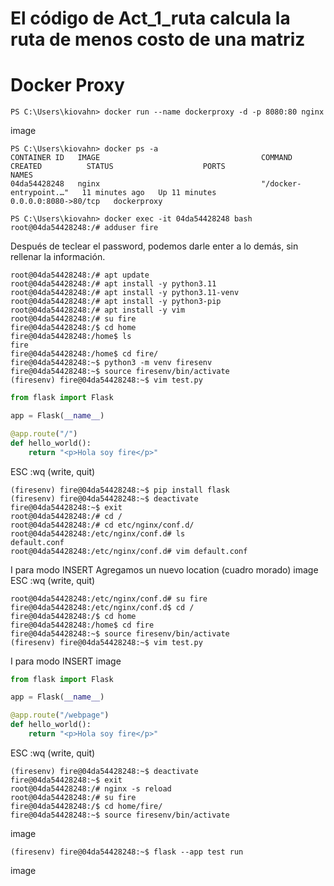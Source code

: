 # El código de Act_1_ruta calcula la ruta de menos costo de una matriz
# Docker Proxy
``` Batchfile
PS C:\Users\kiovahn> docker run --name dockerproxy -d -p 8080:80 nginx
```
image
``` Batchfile
PS C:\Users\kiovahn> docker ps -a
CONTAINER ID   IMAGE                                    COMMAND                  CREATED          STATUS                    PORTS                  NAMES
04da54428248   nginx                                    "/docker-entrypoint.…"   11 minutes ago   Up 11 minutes             0.0.0.0:8080->80/tcp   dockerproxy
```
``` Batchfile
PS C:\Users\kiovahn> docker exec -it 04da54428248 bash
root@04da54428248:/# adduser fire
```
Después de teclear el password, podemos darle enter a lo demás, sin rellenar la información.
``` Batchfile
root@04da54428248:/# apt update
root@04da54428248:/# apt install -y python3.11
root@04da54428248:/# apt install -y python3.11-venv
root@04da54428248:/# apt install -y python3-pip
root@04da54428248:/# apt install -y vim
root@04da54428248:/# su fire
fire@04da54428248:/$ cd home
fire@04da54428248:/home$ ls
fire
fire@04da54428248:/home$ cd fire/
fire@04da54428248:~$ python3 -m venv firesenv
fire@04da54428248:~$ source firesenv/bin/activate
(firesenv) fire@04da54428248:~$ vim test.py
```
``` python
from flask import Flask

app = Flask(__name__)

@app.route("/")
def hello_world():
    return "<p>Hola soy fire</p>"
```
ESC
:wq (write, quit)
``` Batchfile
(firesenv) fire@04da54428248:~$ pip install flask
(firesenv) fire@04da54428248:~$ deactivate
fire@04da54428248:~$ exit
root@04da54428248:/# cd /
root@04da54428248:/# cd etc/nginx/conf.d/
root@04da54428248:/etc/nginx/conf.d# ls
default.conf
root@04da54428248:/etc/nginx/conf.d# vim default.conf
```
 I para modo INSERT
Agregamos un nuevo location (cuadro morado)
image
ESC
:wq (write, quit)
``` Batchfile
root@04da54428248:/etc/nginx/conf.d# su fire
fire@04da54428248:/etc/nginx/conf.d$ cd /
fire@04da54428248:/$ cd home
fire@04da54428248:/home$ cd fire
fire@04da54428248:~$ source firesenv/bin/activate
(firesenv) fire@04da54428248:~$ vim test.py
```
 I para modo INSERT
image
``` python
from flask import Flask

app = Flask(__name__)

@app.route("/webpage")
def hello_world():
    return "<p>Hola soy fire</p>"
```
ESC
:wq (write, quit)

``` Batchfile
(firesenv) fire@04da54428248:~$ deactivate
fire@04da54428248:~$ exit
root@04da54428248:/# nginx -s reload
root@04da54428248:/# su fire
fire@04da54428248:/$ cd home/fire/
fire@04da54428248:~$ source firesenv/bin/activate
```
image
``` Batchfile
(firesenv) fire@04da54428248:~$ flask --app test run
```
image













